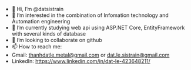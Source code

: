 - 👋 Hi, I’m @datsistrain
- 👀 I’m interested in the combination of Infomation technology and Automation engineering
- 🌱 I’m currently studying web api using ASP.NET Core, EntityFramework with several kinds of database
- 💞️ I’m looking to collaborate on github
- 📫 How to reach me: 
-   Gmail: thanhdatle.metal@gmail.com or dat.le.sistrain@gmail.com
-   LinkedIn: https://www.linkedin.com/in/dat-le-423648211/
  
<!---
datsistrain/datsistrain is a ✨ special ✨ repository because its `README.md` (this file) appears on your GitHub profile.
You can click the Preview link to take a look at your changes.
--->
